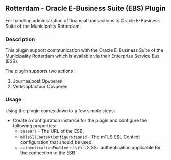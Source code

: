 ## Rotterdam - Oracle E-Business Suite (EBS) Plugin

For handling administration of financial transactions to Oracle E-Business Suite of the Municipality Rotterdam.

### Description

This plugin support communication with the Oracle E-Business Suite of the Municipality Rotterdam which is available via their  Enterprise Service Bus (ESB).

The plugin supports two actions:

1. Journaalpost Opvoeren
2. Verkoopfactuur Opvoeren

### Usage

Using the plugin comes down to a few simple steps:

* Create a configuration instance for the plugin and configure the following properties:
    * `baseUrl` - The URL of the ESB.
    * `mTlsSllContextConfigurationId` - The mTLS SSL Context configuration that should be used.
    * `authenticationEnabled` - Is mTLS SSL authentication applicable for the connection to the ESB.
